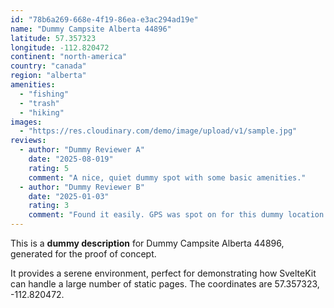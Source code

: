 ```yaml
---
id: "78b6a269-668e-4f19-86ea-e3ac294ad19e"
name: "Dummy Campsite Alberta 44896"
latitude: 57.357323
longitude: -112.820472
continent: "north-america"
country: "canada"
region: "alberta"
amenities:
  - "fishing"
  - "trash"
  - "hiking"
images:
  - "https://res.cloudinary.com/demo/image/upload/v1/sample.jpg"
reviews:
  - author: "Dummy Reviewer A"
    date: "2025-08-019"
    rating: 5
    comment: "A nice, quiet dummy spot with some basic amenities."
  - author: "Dummy Reviewer B"
    date: "2025-01-03"
    rating: 3
    comment: "Found it easily. GPS was spot on for this dummy location."
---
```


This is a **dummy description** for Dummy Campsite Alberta 44896, generated for the proof of concept.

It provides a serene environment, perfect for demonstrating how SvelteKit can handle a large number of static pages. The coordinates are 57.357323, -112.820472.
